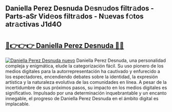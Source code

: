 ## Daniella Perez Desnuda D𝚎sn𝚞dos filtr𝚊dos - Parts-aSr Vid𝚎os filtr𝚊dos - N𝚞evas f𝚘tos atr𝚊ctivas J1d4O

# <h2><a href="http://mb74xmm.tromn.icu/?c=Daniella+Perez+Desnuda">🔗👉👉👉 Daniella Perez Desnuda 🔗🔗</a></h2>

[![Daniella Perez Desnuda nuevo](https://i.imgur.com/pEAQMta.gif)](http://mb74xmm.tromn.icu/?c=Daniella+Perez+Desnuda)
Daniella Perez Desnuda, una personalidad compleja y enigmática, elude la categorización fácil. Su uso pionero de los medios digitales para la autorrepresentación ha cautivado y enfurecido a los espectadores, encendiendo debates sobre la identidad, la expresión artística y la naturaleza evolutiva de las comunidades en línea. A pesar de la incertidumbre de sus próximos pasos, su impacto en los medios digitales es significativo. Impulsado por una determinación inquebrantable y un encanto innegable, el progreso de Daniella Perez Desnuda en el ámbito digital es implacable.
